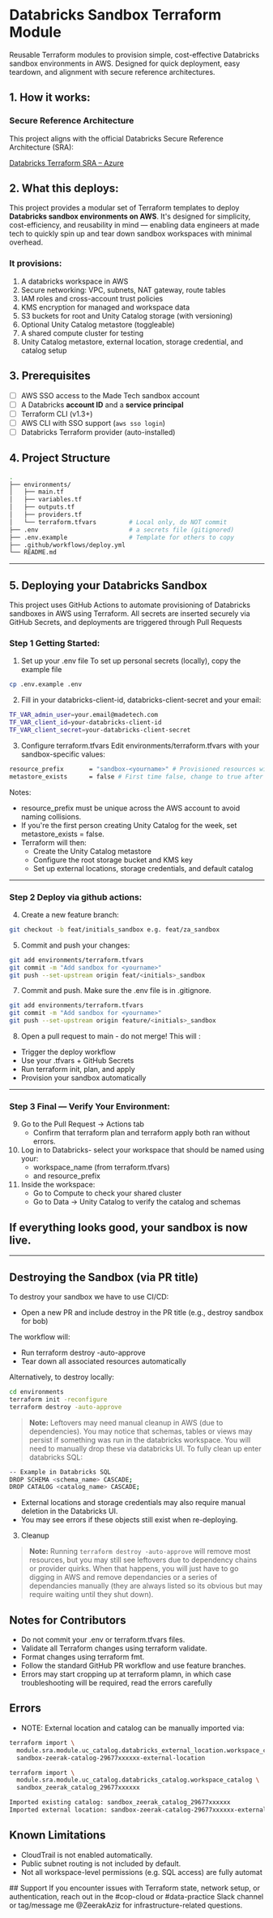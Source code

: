 # Databricks Sandbox Terraform Module
Reusable Terraform modules to provision simple, cost-effective Databricks sandbox environments in AWS. Designed for quick deployment, easy teardown, and alignment with secure reference architectures.

## 1. How it works:
### Secure Reference Architecture
This project aligns with the official Databricks Secure Reference Architecture (SRA):

[Databricks Terraform SRA – Azure](https://github.com/databricks/terraform-databricks-sra)

## 2. What this deploys:

This project provides a modular set of Terraform templates to deploy **Databricks sandbox environments on AWS**. It's designed for simplicity, cost-efficiency, and reusability in mind — enabling data engineers at made tech to quickly spin up and tear down sandbox workspaces with minimal overhead.

### It provisions:
1. A databricks workspace in AWS
2. Secure networking: VPC, subnets, NAT gateway, route tables
3. IAM roles and cross-account trust policies
4. KMS encryption for managed and workspace data
5. S3 buckets for root and Unity Catalog storage (with versioning)
6. Optional Unity Catalog metastore (toggleable)
7. A shared compute cluster for testing
8. Unity Catalog metastore, external location, storage credential, and catalog setup

## 3. Prerequisites

- [ ] AWS SSO access to the Made Tech sandbox account
- [ ] A Databricks **account ID** and a **service principal**
- [ ] Terraform CLI (v1.3+)
- [ ] AWS CLI with SSO support (`aws sso login`)
- [ ] Databricks Terraform provider (auto-installed)
## 4. Project Structure
```bash
.
├── environments/
│   ├── main.tf
│   ├── variables.tf
│   ├── outputs.tf
│   ├── providers.tf
│   └── terraform.tfvars         # Local only, do NOT commit
├── .env                         # a secrets file (gitignored)
├── .env.example                 # Template for others to copy
├── .github/workflows/deploy.yml
└── README.md
```
----------
## 5. Deploying your Databricks Sandbox
This project uses GitHub Actions to automate provisioning of Databricks sandboxes in AWS using Terraform. All secrets are inserted securely via GitHub Secrets, and deployments are triggered through Pull Requests
### Step 1 Getting Started:
1. Set up your .env file
To set up personal secrets (locally), copy the example file
```bash
cp .env.example .env
```
2. Fill in your databricks-client-id, databricks-client-secret and your email:
```bash
TF_VAR_admin_user=your.email@madetech.com
TF_VAR_client_id=your-databricks-client-id
TF_VAR_client_secret=your-databricks-client-secret
```
3. Configure terraform.tfvars
Edit environments/terraform.tfvars with your sandbox-specific values:
```bash
resource_prefix       = "sandbox-<yourname>" # Provisioned resources will be based on your resource_prefix (e.g. sandbox-alex-cluster)
metastore_exists      = false # First time false, change to true after UC is created once
```
Notes:
  * resource_prefix must be unique across the AWS account to avoid naming collisions.
  * If you're the first person creating Unity Catalog for the week, set metastore_exists = false.
  * Terraform will then:
      * Create the Unity Catalog metastore
      * Configure the root storage bucket and KMS key
      * Set up external locations, storage credentials, and default catalog
------
### Step 2 Deploy via github actions:
4. Create a new feature branch:
```bash
git checkout -b feat/initials_sandbox e.g. feat/za_sandbox
```
5. Commit and push your changes:
```bash
git add environments/terraform.tfvars
git commit -m "Add sandbox for <yourname>"
git push --set-upstream origin feat/<initials>_sandbox
```
7. Commit and push. Make sure the .env file is in .gitignore.
```bash
git add environments/terraform.tfvars
git commit -m "Add sandbox for <yourname>"
git push --set-upstream origin feature/<initials>_sandbox
```
8. Open a pull request to main - do not merge!
This will :
* Trigger the deploy workflow
* Use your .tfvars + GitHub Secrets
* Run terraform init, plan, and apply
* Provision your sandbox automatically
----------
### Step 3 Final — Verify Your Environment:
9. Go to the Pull Request → Actions tab
    * Confirm that terraform plan and terraform apply both ran without errors.
10. Log in to Databricks- select your workspace that should be named using your:
    * workspace_name (from terraform.tfvars)
    * and resource_prefix
11. Inside the workspace:
    * Go to Compute to check your shared cluster
    * Go to Data → Unity Catalog to verify the catalog and schemas

## If everything looks good, your sandbox is now live.
------------
## Destroying the Sandbox (via PR title)

To destroy your sandbox we have to use CI/CD:
* Open a new PR and include destroy in the PR title (e.g., destroy sandbox for bob)

The workflow will:
  * Run terraform destroy -auto-approve
  * Tear down all associated resources automatically

Alternatively, to destroy locally:
```bash
cd environments
terraform init -reconfigure
terraform destroy -auto-approve
```
> **Note:** Leftovers may need manual cleanup in AWS (due to dependencies). You may notice that schemas, tables or views may persist if something was run in the databricks workspace. You will need to manually drop these via databricks UI. To fully clean up enter databricks SQL:
```bash
-- Example in Databricks SQL
DROP SCHEMA <schema_name> CASCADE;
DROP CATALOG <catalog_name> CASCADE;
```
* External locations and storage credentials may also require manual deletion in the Databricks UI.
* You may see errors if these objects still exist when re-deploying.

3. Cleanup
> **Note:** Running `terraform destroy -auto-approve` will remove most resources, but you may still see leftovers due to dependency chains or provider quirks. When that happens, you will just have to go digging in AWS and remove dependancies or a series of dependancies manually (they are always listed so its obvious but may require waiting until they shut down).


## Notes for Contributors
* Do not commit your .env or terraform.tfvars files.
* Validate all Terraform changes using terraform validate.
* Format changes using terraform fmt.
* Follow the standard GitHub PR workflow and use feature branches.
* Errors may start cropping up at terraform plamn, in which case troubleshooting will be required, read the errors carefully

## Errors
* NOTE: External location and catalog can be manually imported via:
```bash
terraform import \
  module.sra.module.uc_catalog.databricks_external_location.workspace_catalog_external_location \
  sandbox-zeerak-catalog-29677xxxxxx-external-location

terraform import \
  module.sra.module.uc_catalog.databricks_catalog.workspace_catalog \
  sandbox_zeerak_catalog_29677xxxxxx

Imported existing catalog: sandbox_zeerak_catalog_29677xxxxxx
Imported external location: sandbox-zeerak-catalog-29677xxxxxx-external-location
```


## Known Limitations
* CloudTrail is not enabled automatically.
* Public subnet routing is not included by default.
* Not all workspace-level permissions (e.g. SQL access) are fully automat

## Support
If you encounter issues with Terraform state, network setup, or authentication, reach out in the #cop-cloud or #data-practice Slack channel or tag/message me @ZeerakAziz for infrastructure-related questions.
